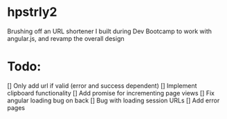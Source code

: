 hpstrly2
========
Brushing off an URL shortener I built during Dev Bootcamp to work with angular.js, and revamp the overall design

Todo:
=====
[] Only add url if valid (error and success dependent)
[] Implement clipboard functionality
[] Add promise for incrementing page views
[] Fix angular loading bug on back
[] Bug with loading session URLs
[] Add error pages
